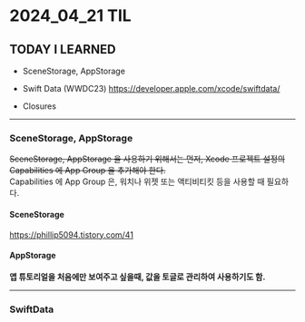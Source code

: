# 2024_04_21 TIL

## TODAY I LEARNED
- SceneStorage, AppStorage
- Swift Data (WWDC23)
    https://developer.apple.com/xcode/swiftdata/

- Closures

---

### SceneStorage, AppStorage

~~SceneStorage, AppStorage 을 사용하기 위해서는 먼저, Xcode 프로젝트 설정의 Capabilities 에 App Group 을 추가해야 한다.~~ </br>
Capabilities 에 App Group 은, 워치나 위젯 또는 액티비티킷 등을 사용할 때 필요하다.

#### SceneStorage

https://phillip5094.tistory.com/41



#### AppStorage
**앱 튜토리얼을 처음에만 보여주고 싶을때, 값을 토글로 관리하여 사용하기도 함.**

---

### SwiftData